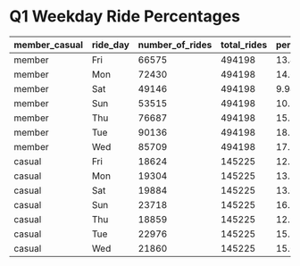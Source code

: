# Q1 Weekday Ride Percentages 


| member_casual | ride_day | number_of_rides | total_rides    | percent_of_total_rides  |
|---------------|----------|-----------------|----------------|-------------------------|
| member        | Fri      | 66575           | 494198         | 13.47                   |
| member        | Mon      | 72430           | 494198         | 14.66                   |
| member        | Sat      | 49146           | 494198         | 9.94                    |
| member        | Sun      | 53515           | 494198         | 10.83                   |
| member        | Thu      | 76687           | 494198         | 15.52                   |
| member        | Tue      | 90136           | 494198         | 18.24                   |
| member        | Wed      | 85709           | 494198         | 17.34                   |
| casual        | Fri      | 18624           | 145225         | 12.82                   |
| casual        | Mon      | 19304           | 145225         | 13.29                   |
| casual        | Sat      | 19884           | 145225         | 13.69                   |
| casual        | Sun      | 23718           | 145225         | 16.33                   |
| casual        | Thu      | 18859           | 145225         | 12.99                   |
| casual        | Tue      | 22976           | 145225         | 15.82                   |
| casual        | Wed      | 21860           | 145225         | 15.05                   |


